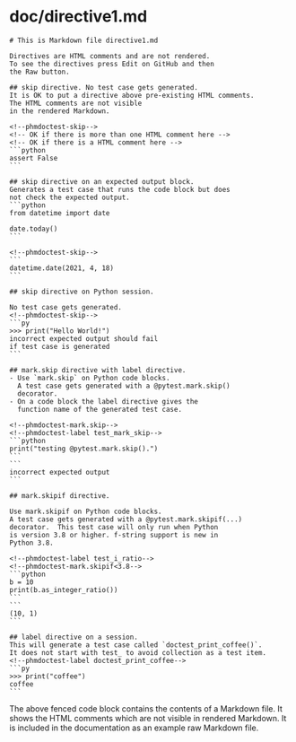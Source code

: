 # doc/directive1.md
~~~
# This is Markdown file directive1.md

Directives are HTML comments and are not rendered.
To see the directives press Edit on GitHub and then
the Raw button.

## skip directive. No test case gets generated.
It is OK to put a directive above pre-existing HTML comments.
The HTML comments are not visible
in the rendered Markdown.

<!--phmdoctest-skip-->
<!-- OK if there is more than one HTML comment here -->
<!-- OK if there is a HTML comment here -->
```python
assert False
```

## skip directive on an expected output block.
Generates a test case that runs the code block but does
not check the expected output.
```python
from datetime import date

date.today()
```

<!--phmdoctest-skip-->
```
datetime.date(2021, 4, 18)
```

## skip directive on Python session.

No test case gets generated.
<!--phmdoctest-skip-->
```py
>>> print("Hello World!")
incorrect expected output should fail
if test case is generated
```

## mark.skip directive with label directive.
- Use `mark.skip` on Python code blocks.
  A test case gets generated with a @pytest.mark.skip()
  decorator.
- On a code block the label directive gives the
  function name of the generated test case.

<!--phmdoctest-mark.skip-->
<!--phmdoctest-label test_mark_skip-->
```python
print("testing @pytest.mark.skip().")
```
```
incorrect expected output
```

## mark.skipif directive.

Use mark.skipif on Python code blocks.
A test case gets generated with a @pytest.mark.skipif(...)
decorator.  This test case will only run when Python
is version 3.8 or higher. f-string support is new in
Python 3.8.

<!--phmdoctest-label test_i_ratio-->
<!--phmdoctest-mark.skipif<3.8-->
```python
b = 10
print(b.as_integer_ratio())
```
```
(10, 1)
```

## label directive on a session. 
This will generate a test case called `doctest_print_coffee()`. 
It does not start with test_ to avoid collection as a test item.
<!--phmdoctest-label doctest_print_coffee-->
```py
>>> print("coffee")
coffee
```
~~~
The above fenced code block contains the contents of a Markdown file.
It shows the HTML comments which are not visible in rendered Markdown.
It is included in the documentation as an example raw Markdown file.
